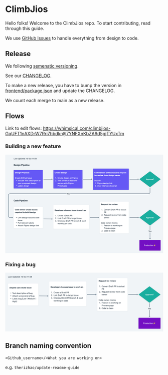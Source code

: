 # ClimbJios

Hello folks! Welcome to the ClimbJios repo. To start contributing, read through this guide.

We use [GitHub Issues](https://github.com/climbjios-sg/climbjios-app/issues) to handle everything from design to code.

## Release

We following [semenatic versioning](https://semver.org).

See our [CHANGELOG](https://github.com/climbjios-sg/climbjios-app/blob/main/CHANGELOG.md).

To make a new release, you have to bump the version in [frontend/package.json](https://github.com/climbjios-sg/climbjios-app/blob/main/frontend/package.json) and update the CHANGELOG.

We count each merge to main as a new release.

## Flows

Link to edit flows: https://whimsical.com/climbjios-GqUFT1nAXDrW7Rri7hbdkr@7YNFXnKbZA9d5gjTYUxTm

### Building a new feature

![New Features Pipeline](./assets/new-features-pipeline-10-oct.png)

### Fixing a bug

![Bug Fix Pipeline](./assets/bug-fix-pipeline-10-oct.png)

## Branch naming convention

`<Github_username>/<What you are working on>`

e.g. `therizhao/update-readme-guide`
